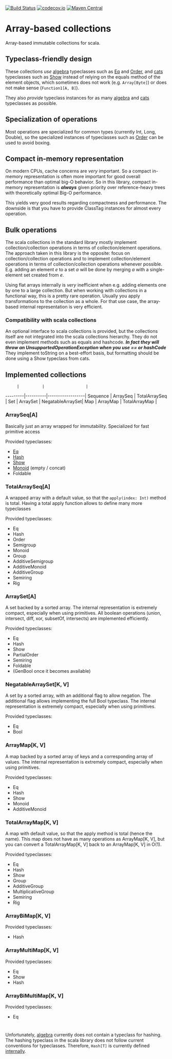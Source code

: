 [![Build Status](https://travis-ci.org/rklaehn/abc.png)](https://travis-ci.org/rklaehn/abc)
[![codecov.io](http://codecov.io/github/rklaehn/abc/coverage.svg?branch=master)](http://codecov.io/github/rklaehn/abc?branch=master)
[![Maven Central](https://maven-badges.herokuapp.com/maven-central/com.rklaehn/abc_2.11/badge.svg)](https://maven-badges.herokuapp.com/maven-central/com.rklaehn/abc_2.11)

# Array-based collections

Array-based immutable collections for scala. 

## Typeclass-friendly design

These collections *use* [algebra] typeclasses such as [Eq] and [Order], and [cats] typeclasses such as [Show] instead of relying on the equals method of the element objects, which sometimes does not work (e.g. `Array[Byte]`) or does not make sense (`Function1[A, B]`).

They also *provide* typeclass instances for as many [algebra] and [cats] typeclasses as possible.

## Specialization of operations

Most operations are specialized for common types (currently Int, Long, Double), so the specialized instances of typeclasses such as [Order] can be used to avoid boxing.

## Compact in-memory representation

On modern CPUs, cache concerns are *very* important. So a compact in-memory representation is often more 
important for good overall performance than optimal big-O behavior. So in this library, compact in-memory representation
is ***always*** given priority over reference-heavy trees with theoretically optimal Big-O performance.

This yields very good results regarding compactness and performance. The downside is that you have to provide ClassTag instances for almost every operation.

## Bulk operations

The scala collections in the standard library mostly implement collection/collection operations in terms of
collection/element operations. The approach taken in this library is the opposite: focus on collection/collection
operations and to implement collection/element operations in terms of collection/collection operations
whenever possible. E.g. adding an element *e* to a set *a* will be done by merging *a* with a
single-element set created from *e*.

Using flat arrays internally is *very* inefficient when e.g. adding elements one by one to a large collection. But when working with collections in a functional way, this is a pretty rare operation. Usually you apply transformations to the collection as a whole. For that use case, the array-based internal representation is very efficient.

### Compatibility with scala collections

An optional interface to scala collections is provided, but the collections itself are not integrated
into the scala collections hierarchy. They do not even implement methods such as equals and hashcode. ***In fact they will throw an UnsupportedOperationException when you use == or hashCode***
They implement toString on a best-effort basis, but formatting should be done using a Show typeclass from cats.

## Implemented collections

         |          |                  |
---------|----------|------------------|
Sequence | ArraySeq | TotalArraySeq    | 
Set      | ArraySet | NegatableArraySet|
Map      | ArrayMap | TotalArrayMap    |

### ArraySeq[A]

Basically just an array wrapped for immutability. Specialized for fast primitive access

Provided typeclasses:

- [Eq]
- [Hash]
- [Show]
- [Monoid] (empty / concat)
- Foldable

### TotalArraySeq[A]

A wrapped array with a default value, so that the `apply(index: Int)` method is total. Having a total apply function allows to define many more typeclasses

Provided typeclasses:

- Eq
- Hash
- Order
- Semigroup
- Monoid
- Group
- AdditiveSemigroup
- AdditiveMonoid
- AdditiveGroup
- Semiring
- Rig

### ArraySet[A]

A set backed by a sorted array. The internal representation is extremely compact, especially when using primitives. All boolean operations (union, intersect, diff, xor, subsetOf, intersects) are implemented efficiently.

Provided typeclasses:

- Eq
- Hash
- Show
- PartialOrder
- Semiring
- Foldable
- (GenBool once it becomes available)

### NegatableArraySet[K, V]

A set by a sorted array, with an additional flag to allow negation. The additional flag allows implementing the full Bool typeclass. The internal representation is extremely compact, especially when using primitives.

Provided typeclasses:

- Eq
- Bool

### ArrayMap[K, V]

A map backed by a sorted array of keys and a corresponding array of values. The internal representation is extremely compact, especially when using primitives. 

Provided typeclasses:

- Eq
- Hash
- Show
- Monoid
- AdditiveMonoid

### TotalArrayMap[K, V]

A map with default value, so that the apply method is total (hence the name). This map does not have as many operations as ArrayMap[K, V], but you can convert a TotalArrayMap[K, V] back to an ArrayMap[K, V] in O(1).

Provided typeclasses:

- Eq
- Hash
- Show
- Group
- AdditiveGroup
- MultiplicativeGroup
- Semiring
- Rig

### ArrayBiMap[K, V]

Provided typeclasses:

- Hash

### ArrayMultiMap[K, V]

Provided typeclasses:

- Eq
- Show
- Hash

### ArrayBiMultiMap[K, V]

Provided typeclasses:

- Eq

#
<a name="hash"></a>

Unfortunately, [algebra] currently does not contain a typeclass for hashing. The hashing typeclass in the scala library does not follow current conventions for typeclasses. Therefore, `Hash[T]` is currently defined [internally](https://github.com/rklaehn/abc/blob/master/core/src/main/scala/com/rklaehn/abc/Hash.scala).

[algebra]: https://github.com/non/algebra
[Eq]: https://github.com/non/algebra/blob/master/core/src/main/scala/algebra/Eq.scala
[Order]: https://github.com/non/algebra/blob/master/core/src/main/scala/algebra/Order.scala
[Monoid]: https://github.com/non/algebra/blob/master/core/src/main/scala/algebra/Monoid.scala

[cats]: https://github.com/non/cats
[Show]: https://github.com/non/cats/blob/master/core/src/main/scala/cats/Show.scala
[Hash]: #hash
